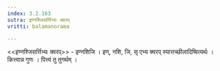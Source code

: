 ```yaml
---
index: 3.2.163
sutra: इण्नश्जिसर्त्तिभ्यः क्वरप्‌
vritti: balamanorama

---
```

<<इण्नश्जिसर्त्तिभ्यः क्वरप्>> - इण्नशिजि । इण्, नशि, जि, सृ एभ्य क्वरप् स्यात्तच्छीलादिष्वित्यर्थः । कित्त्वान्न गुणः । पित्त्वं तु तुगर्थम् । 